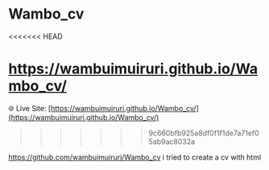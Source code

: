 # Wambo_cv
<<<<<<< HEAD

https://wambuimuiruri.github.io/Wambo_cv/
=======
🌐 Live Site: [https://wambuimuiruri.github.io/Wambo_cv/](https://wambuimuiruri.github.io/Wambo_cv/)
>>>>>>> 9c660bfb925a8df0f1f1de7a71ef05ab9ac8032a

https://github.com/wambuimuiruri/Wambo_cv
i tried to create a cv with html

